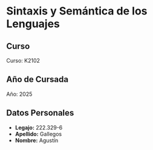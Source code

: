 # Sintaxis y Semántica de los Lenguajes

## Curso
Curso: K2102

## Año de Cursada
Año: 2025 

## Datos Personales
- **Legajo:** 222.329-6 
- **Apellido:** Gallegos
- **Nombre:** Agustín
